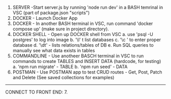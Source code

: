1. SERVER -Start server.js by running 'node run dev' in a BASH temrinal in VSC (part of package.json "scripts")
2. DOCKER - Launch Docker App
3. DOCKER - In another BASH terminal in VSC, run command 'docker compose up' (make sure in project directory).
4. DOCKER SHELL - Open up DOCKER shell from VSC 
    a. use 'psql -U postgres' to log into image
    b. '\l' t list databases
    c. '\c <DATABASENAME>' to enter proper database
    d. '\dt' - lists relations/tables of DB
    e. Run SQL queries to manually see what data exists in tables
5. COMMANDLINE - Use anotheer BASCH terminal in VSC to run commands to create TABLES and INSERT DATA (hardcode, for testing)
    a. 'npm run migrate' - TABLE
    b. 'npm run seed' - DATA
6. POSTMAN - Use POSTMAN app to test CRUD routes - Get, Post, Patch and Delete (See saved collections for examples)

-----------------------------------------------------------------------------------------------------------------------------
CONNECT TO FRONT END:
7. 